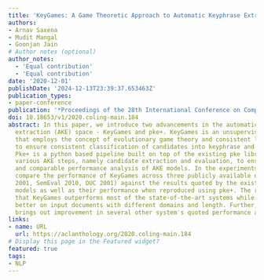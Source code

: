 ```yaml
---
title: 'KeyGames: A Game Theoretic Approach to Automatic Keyphrase Extraction'
authors:
- Arnav Saxena
- Mudit Mangal
- Goonjan Jain
# Author notes (optional)
author_notes:
  - 'Equal contribution'
  - 'Equal contribution'
date: '2020-12-01'
publishDate: '2024-12-13T23:39:37.653463Z'
publication_types:
- paper-conference
publication: '*Proceedings of the 28th International Conference on Computational Linguistics*'
doi: 10.18653/v1/2020.coling-main.184
abstract: In this paper, we introduce two advancements in the automatic keyphrase
  extraction (AKE) space - KeyGames and pke+. KeyGames is an unsupervised AKE framework
  that employs the concept of evolutionary game theory and consistent labelling problem
  to ensure consistent classification of candidates into keyphrase and non-keyphrase.
  Pke+ is a python based pipeline built on top of the existing pke library to standardize
  various AKE steps, namely candidate extraction and evaluation, to ensure truly systematic
  and comparable performance analysis of AKE models. In the experiments section, we
  compare the performance of KeyGames across three publicly available datasets (Inspec
  2001, SemEval 2010, DUC 2001) against the results quoted by the existing state-of-the-art
  models as well as their performance when reproduced using pke+. The results show
  that KeyGames outperforms most of the state-of-the-art systems while generalizing
  better on input documents with different domains and length. Further, pke+′s pre-processing
  brings out improvement in several other system′s quoted performance as well.
links:
- name: URL
  url: https://aclanthology.org/2020.coling-main.184
# Display this page in the Featured widget?
featured: true
tags:
- NLP
---
```

